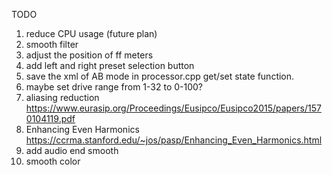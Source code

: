 TODO
1. reduce CPU usage (future plan)
2. smooth filter
3. adjust the position of ff meters
4. add left and right preset selection button
5. save the xml of AB mode in processor.cpp get/set state function.
6. maybe set drive range from 1-32 to 0-100?
7. aliasing reduction https://www.eurasip.org/Proceedings/Eusipco/Eusipco2015/papers/1570104119.pdf
8. Enhancing Even Harmonics
https://ccrma.stanford.edu/~jos/pasp/Enhancing_Even_Harmonics.html
9. add audio end smooth
10. smooth color

